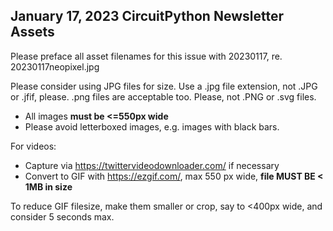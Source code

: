 ## January 17, 2023 CircuitPython Newsletter Assets

Please preface all asset filenames for this issue with 20230117, re. 20230117neopixel.jpg

Please consider using JPG files for size. Use a .jpg file extension, not .JPG or .jfif, please.
.png files are acceptable too. Please, not .PNG or .svg files.
* All images **must be <=550px wide**
* Please avoid letterboxed images, e.g. images with black bars.

For videos:

* Capture via https://twittervideodownloader.com/ if necessary
* Convert to GIF with https://ezgif.com/, max 550 px wide, **file MUST BE < 1MB in size**

To reduce GIF filesize, make them smaller or crop, say to <400px wide, and consider 5 seconds max.
